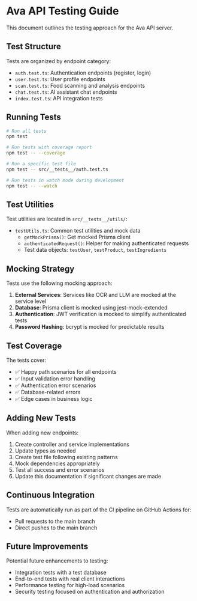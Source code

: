# Ava API Testing Guide

This document outlines the testing approach for the Ava API server.

## Test Structure

Tests are organized by endpoint category:

- `auth.test.ts`: Authentication endpoints (register, login)
- `user.test.ts`: User profile endpoints
- `scan.test.ts`: Food scanning and analysis endpoints
- `chat.test.ts`: AI assistant chat endpoints
- `index.test.ts`: API integration tests

## Running Tests

```bash
# Run all tests
npm test

# Run tests with coverage report
npm test -- --coverage

# Run a specific test file
npm test -- src/__tests__/auth.test.ts

# Run tests in watch mode during development
npm test -- --watch
```

## Test Utilities

Test utilities are located in `src/__tests__/utils/`:

- `testUtils.ts`: Common test utilities and mock data
  - `getMockPrisma()`: Get mocked Prisma client
  - `authenticatedRequest()`: Helper for making authenticated requests
  - Test data objects: `testUser`, `testProduct`, `testIngredients`

## Mocking Strategy

Tests use the following mocking approach:

1. **External Services**: Services like OCR and LLM are mocked at the service level
2. **Database**: Prisma client is mocked using jest-mock-extended
3. **Authentication**: JWT verification is mocked to simplify authenticated tests
4. **Password Hashing**: bcrypt is mocked for predictable results

## Test Coverage

The tests cover:

- ✅ Happy path scenarios for all endpoints
- ✅ Input validation error handling
- ✅ Authentication error scenarios
- ✅ Database-related errors
- ✅ Edge cases in business logic

## Adding New Tests

When adding new endpoints:

1. Create controller and service implementations
2. Update types as needed
3. Create test file following existing patterns
4. Mock dependencies appropriately
5. Test all success and error scenarios
6. Update this documentation if significant changes are made

## Continuous Integration

Tests are automatically run as part of the CI pipeline on GitHub Actions for:
- Pull requests to the main branch
- Direct pushes to the main branch

## Future Improvements

Potential future enhancements to testing:

- Integration tests with a test database
- End-to-end tests with real client interactions
- Performance testing for high-load scenarios
- Security testing focused on authentication and authorization